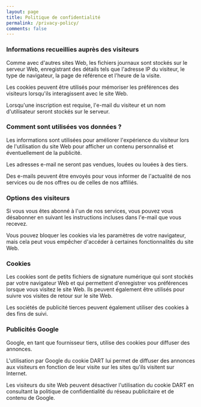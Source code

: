 ```yaml
---
layout: page
title: Politique de confidentialité
permalink: /privacy-policy/
comments: false
---
```


### Informations recueillies auprès des visiteurs

Comme avec d'autres sites Web, les fichiers journaux sont stockés sur le serveur Web, enregistrant des détails tels que l'adresse IP du visiteur, le type de navigateur, la page de référence et l'heure de la visite.

Les cookies peuvent être utilisés pour mémoriser les préférences des visiteurs lorsqu'ils interagissent avec le site Web.

Lorsqu'une inscription est requise, l'e-mail du visiteur et un nom d'utilisateur seront stockés sur le serveur.

### Comment sont utilisées vos données ?

Les informations sont utilisées pour améliorer l'expérience du visiteur lors de l'utilisation du site Web pour afficher un contenu personnalisé et éventuellement de la publicité.

Les adresses e-mail ne seront pas vendues, louées ou louées à des tiers.

Des e-mails peuvent être envoyés pour vous informer de l'actualité de nos services ou de nos offres ou de celles de nos affiliés.

### Options des visiteurs

Si vous vous êtes abonné à l'un de nos services, vous pouvez vous désabonner en suivant les instructions incluses dans l'e-mail que vous recevez.

Vous pouvez bloquer les cookies via les paramètres de votre navigateur, mais cela peut vous empêcher d'accéder à certaines fonctionnalités du site Web.

### Cookies

Les cookies sont de petits fichiers de signature numérique qui sont stockés par votre navigateur Web et qui permettent d'enregistrer vos préférences lorsque vous visitez le site Web. Ils peuvent également être utilisés pour suivre vos visites de retour sur le site Web.

Les sociétés de publicité tierces peuvent également utiliser des cookies à des fins de suivi.

### Publicités Google

Google, en tant que fournisseur tiers, utilise des cookies pour diffuser des annonces.

L'utilisation par Google du cookie DART lui permet de diffuser des annonces aux visiteurs en fonction de leur visite sur les sites qu'ils visitent sur Internet.

Les visiteurs du site Web peuvent désactiver l'utilisation du cookie DART en consultant la politique de confidentialité du réseau publicitaire et de contenu de Google.
